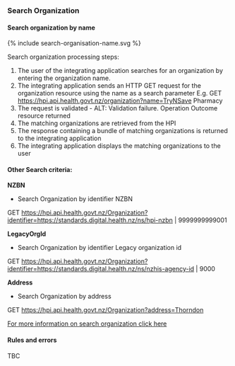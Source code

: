 

### Search Organization

#### Search organization by name

<div>
{% include search-organisation-name.svg %}
</div>

Search organization processing steps:

1.	The user of the integrating application searches for an organization by entering the organization name.
2.	The integrating application sends an HTTP GET request for the organization resource using the name as a search parameter
E.g. GET https://hpi.api.health.govt.nz/organization?name=TryNSave Pharmacy
3.	The request is validated - ALT: Validation failure. Operation Outcome resource returned
4.	The matching organizations are retrieved from the HPI
5.	The response containing a bundle of matching organizations is returned to the integrating application
6.	The integrating application displays the matching organizations to the user

#### Other Search criteria:

**NZBN**
* Search Organization by identifier NZBN

GET https://hpi.api.health.govt.nz/Organization?identifier=https://standards.digital.health.nz/ns/hpi-nzbn | 9999999999001

**LegacyOrgId**
* Search Organization by identifier Legacy organization id

GET https://hpi.api.health.govt.nz/Organization?identifier=https://standards.digital.health.nz/ns/nzhis-agency-id | 9000

**Address** 
* Search Organization by address

GET https://hpi.api.health.govt.nz/Organization?address=Thorndon

[For more information on search organization click here](/capabilityStatement.html)

#### Rules and errors
TBC


